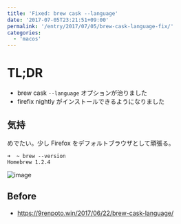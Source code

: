 ```yaml
---
title: 'Fixed: brew cask --language'
date: '2017-07-05T23:21:51+09:00'
permalink: '/entry/2017/07/05/brew-cask-language-fix/'
categories:
  - 'macos'
---
```


# TL;DR

- brew cask `--language` オプションが治りました
- firefix nightly がインストールできるようになりました

## 気持

めでたい。少し Firefox をデフォルトブラウザとして頑張る。

```shell
➜  ~ brew --version
Homebrew 1.2.4
```

![image](https://media.giphy.com/media/7kn27lnYSAE9O/giphy.gif)

## Before

- <https://9renpoto.win/2017/06/22/brew-cask-language/>
